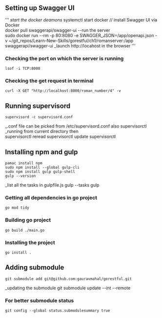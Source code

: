 
## Setting up Swagger UI 
'''
    _start the docker deamons_
        systemctl start docker
    // install Swagger UI via Docker   
        docker pull swaggerapi/swagger-ui
    --run the server    
        sudo docker run --rm -p 80:8080 -e SWAGGER_JSON=/app/openapi.json -v ~/git_repos/Learn-New-Skills/gorestful/ch1/romanserver:/app swaggerapi/swagger-ui
    _launch http://locahost in the browser
'''

### Checking the port on which the server is running 
    lsof -i TCP:8000

### Checking the get request in terminal 
    curl -X GET "http://localhost:8000/roman_number/4" -v

## Running supervisord
    supervisord -c supervisord.conf
_.conf file can be picked from /etc/supervisord.conf also
    supervisorctl 
_running from current directory then    
    supervisorctl reread 
    supervisorctl update
    supervisorctl 

## Installing npm and gulp 
    pamac install npm
    sudo npm install --global gulp-cli
    sudo npm install gulp gulp-shell
    gulp --version
_list all the tasks in gulpfile.js 
    gulp --tasks
    gulp

### Getting all dependencies in go project 
    go mod tidy

### Building go project 
    go build ./main.go

### Installing the project 
    go install .

## Adding submodule 
    git submodule add git@github.com:gauravmahal/gorestful.git
_updating the submodule 
    git submodule update --int --remote

### For better submodule status 
    git config --global status.submodulesummary true
